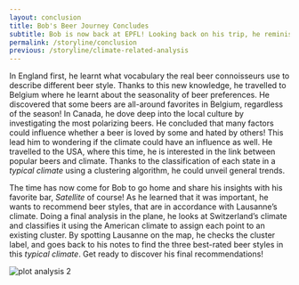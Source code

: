 ```yaml
---
layout: conclusion
title: Bob's Beer Journey Concludes
subtitle: Bob is now back at EPFL! Looking back on his trip, he reminisces about everything he discovered throughout his journey. 
permalink: /storyline/conclusion
previous: /storyline/climate-related-analysis
---
```

In England first, he learnt what vocabulary the real beer connoisseurs use to describe different beer style. Thanks to this new knowledge, he travelled to Belgium where he learnt about the seasonality of beer preferences. He discovered that some beers are all-around favorites in Belgium, regardless of the season! In Canada, he dove deep into the local culture by investigating the most polarizing beers. He concluded that many factors could influence whether a beer is loved by some and hated by others! This lead him to wondering if the climate could have an influence as well. He travelled to the USA, where this time, he is interested in the link between popular beers and climate. Thanks to the classification of each state in a *typical climate* using a clustering algorithm, he could unveil general trends.

The time has now come for Bob to go home and share his insights with his favorite bar, *Satellite* of course! As he learned that it was important, he wants to recommend beer styles, that are in accordance with Lausanne’s climate. Doing a final analysis in the plane, he looks at Switzerland’s climate and classifies it using the American climate to assign each point to an existing cluster. By spotting Lausanne on the map, he checks the cluster label, and goes back to his notes to find the three best-rated beer styles in this *typical climate*. Get ready to discover his final recommendations!

<img title="" alt="plot analysis 2" src="{{ '/assets/figures/switzerland_plot.svg' | relative_url}}">